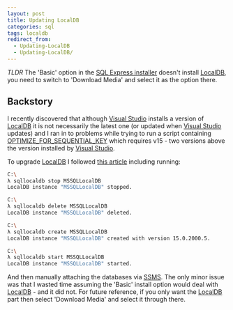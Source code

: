 ```yaml
---
layout: post
title: Updating LocalDB
categories: sql
tags: localdb
redirect_from:
  - Updating-LocalDB
  - Updating-LocalDB/
---
```


_TLDR_ The 'Basic' option in the [SQL Express installer](https://www.microsoft.com/en-us/download/details.aspx?id=101064) doesn't install [LocalDB](https://docs.microsoft.com/en-us/sql/database-engine/configure-windows/sql-server-express-localdb?view=sql-server-ver15), you need to switch to 'Download Media' and select it as the option there.

<!--more-->

## Backstory

I recently discovered that although [Visual Studio](https://visualstudio.microsoft.com/) installs a version of [LocalDB](https://docs.microsoft.com/en-us/sql/database-engine/configure-windows/sql-server-express-localdb?view=sql-server-ver15) it is not necessarily the latest one (or updated when [Visual Studio](https://visualstudio.microsoft.com/) updates) and I ran in to problems while trying to run a script containing [OPTIMIZE_FOR_SEQUENTIAL_KEY](https://stackoverflow.com/questions/59985030/syntax-error-at-optimize-for-sequential-key) which requires v15 - two versions above the version installed by [Visual Studio](https://visualstudio.microsoft.com/).

To upgrade [LocalDB](https://docs.microsoft.com/en-us/sql/database-engine/configure-windows/sql-server-express-localdb?view=sql-server-ver15) I followed [this article](https://intellitect.com/upgrading-sql-server-localdb/) including running:

```sh
C:\
λ sqllocaldb stop MSSQLLocalDB
LocalDB instance "MSSQLLocalDB" stopped.

C:\
λ sqllocaldb delete MSSQLLocalDB
LocalDB instance "MSSQLLocalDB" deleted.

C:\
λ sqllocaldb create MSSQLLocalDB
LocalDB instance "MSSQLLocalDB" created with version 15.0.2000.5.

C:\
λ sqllocaldb start MSSQLLocalDB
LocalDB instance "MSSQLLocalDB" started.
```

And then manually attaching the databases via [SSMS](https://docs.microsoft.com/en-us/sql/ssms/download-sql-server-management-studio-ssms?view=sql-server-ver15). The only minor issue was that I wasted time assuming the 'Basic' install option would deal with [LocalDB](https://docs.microsoft.com/en-us/sql/database-engine/configure-windows/sql-server-express-localdb?view=sql-server-ver15) - and it did not. For future reference, if you only want the [LocalDB](https://docs.microsoft.com/en-us/sql/database-engine/configure-windows/sql-server-express-localdb?view=sql-server-ver15) part then select 'Download Media' and select it through there.
